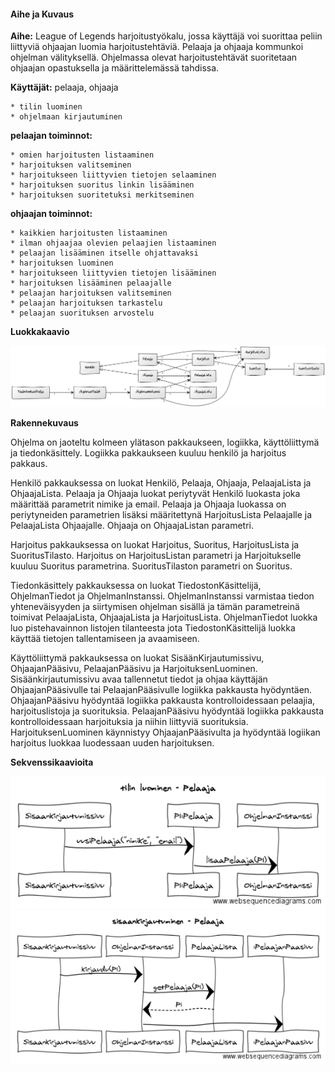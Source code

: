 #### Aihe ja Kuvaus

**Aihe:** League of Legends harjoitustyökalu, jossa käyttäjä voi suorittaa peliin liittyviä ohjaajan luomia harjoitustehtäviä. Pelaaja ja ohjaaja kommunkoi ohjelman välityksellä. Ohjelmassa olevat harjoitustehtävät suoritetaan ohjaajan opastuksella ja määrittelemässä tahdissa.

**Käyttäjät:** pelaaja, ohjaaja

    * tilin luominen
    * ohjelmaan kirjautuminen

**pelaajan toiminnot:**

    * omien harjoitusten listaaminen
    * harjoituksen valitseminen
    * harjoitukseen liittyvien tietojen selaaminen
    * harjoituksen suoritus linkin lisääminen
    * harjoituksen suoritetuksi merkitseminen

**ohjaajan toiminnot:**

    * kaikkien harjoitusten listaaminen
    * ilman ohjaajaa olevien pelaajien listaaminen
    * pelaajan lisääminen itselle ohjattavaksi
    * harjoituksen luominen
    * harjoitukseen liittyvien tietojen lisääminen
    * harjoituksen lisääminen pelaajalle
    * pelaajan harjoituksen valitseminen
    * pelaajan harjoituksen tarkastelu
    * pelaajan suorituksen arvostelu

**Luokkakaavio**

![Luokkakaavio](Luokkakaavio.png)


**Rakennekuvaus**

Ohjelma on jaoteltu kolmeen ylätason pakkaukseen, logiikka, käyttöliittymä ja tiedonkäsittely. Logiikka pakkaukseen kuuluu henkilö ja harjoitus pakkaus. 

Henkilö pakkauksessa on luokat Henkilö, Pelaaja, Ohjaaja, PelaajaLista ja OhjaajaLista. Pelaaja ja Ohjaaja luokat periytyvät Henkilö luokasta joka määrittää parametrit nimike ja email. Pelaaja ja Ohjaaja luokassa on periytyneiden parametrien lisäksi määritettynä HarjoitusLista Pelaajalle ja PelaajaLista Ohjaajalle. Ohjaaja on OhjaajaListan parametri.

Harjoitus pakkauksessa on luokat Harjoitus, Suoritus, HarjoitusLista ja SuoritusTilasto. Harjoitus on HarjoitusListan parametri ja Harjoitukselle kuuluu Suoritus parametrina. SuoritusTilaston parametri on Suoritus. 

Tiedonkäsittely pakkauksessa on luokat TiedostonKäsittelijä, OhjelmanTiedot ja OhjelmanInstanssi. OhjelmanInstanssi varmistaa tiedon yhteneväisyyden ja siirtymisen ohjelman sisällä ja tämän parametreinä toimivat PelaajaLista, OhjaajaLista ja HarjoitusLista. OhjelmanTiedot luokka luo pistehavainnon listojen tilanteesta jota TiedostonKäsittelijä luokka käyttää tietojen tallentamiseen ja avaamiseen.

Käyttöliittymä pakkauksessa on luokat SisäänKirjautumissivu, OhjaajanPääsivu, PelaajanPääsivu ja HarjoituksenLuominen. Sisäänkirjautumissivu avaa tallennetut tiedot ja ohjaa käyttäjän OhjaajanPääsivulle tai PelaajanPääsivulle logiikka pakkausta hyödyntäen. OhjaajanPääsivu hyödyntää logiikka pakkausta kontrolloidessaan pelaajia, harjoituslistoja ja suorituksia. PelaajanPääsivu hyödyntää logiikka pakkausta kontrolloidessaan harjoituksia ja niihin liittyviä suorituksia. HarjoituksenLuominen käynnistyy OhjaajanPääsivulta ja hyödyntää logiikan harjoitus luokkaa luodessaan uuden harjoituksen.

**Sekvenssikaavioita**

![Uusi pelaaja](SekvenssiokaavioUusiPelaaja.png)
![Pelaajan kirjautuminen](SekvenssiokaavioPelaajanKirjautuminen.png)
